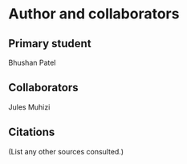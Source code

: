 Author and collaborators
========================

Primary student
---------------
Bhushan Patel


Collaborators
-------------
Jules Muhizi


Citations
---------
(List any other sources consulted.)
